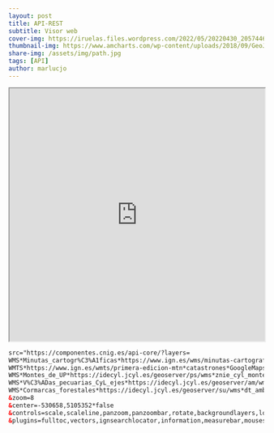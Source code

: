 ```yaml
---
layout: post
title: API-REST
subtitle: Visor web
cover-img: https://iruelas.files.wordpress.com/2022/05/20220430_2057446536397396045096960.jpg
thumbnail-img: https://www.amcharts.com/wp-content/uploads/2018/09/GeoJSON.png
share-img: /assets/img/path.jpg
tags: [API]
author: marlucjo
---
```

   
     
<!-- El visualizador crea la capa y realiza el centrado usando la URL del parámetro src del iframe -->
<iframe 
  id="CapaRaster" 
  title="CapaRaster" 
  width="100%" 
  height="500"
   src="https://componentes.cnig.es/api-core/?layers=WMS*Minutas_cartogr%C3%A1ficas*https://www.ign.es/wms/minutas-cartograficas*Minutas*true*false**1.3.0*true*true*false,WMTS*https://www.ign.es/wmts/primera-edicion-mtn*catastrones*GoogleMapsCompatible*WMTSMapaRaster*true*image/jpeg*true*true*false,WMS*Montes_de_UP*https://idecyl.jcyl.es/geoserver/ps/wms*znie_cyl_montes_mup*true*false*1.3.0*true*true*true,WMS*V%C3%ADas_pecuarias_CyL_ejes*https://idecyl.jcyl.es/geoserver/am/wms*znie_cyl_vvpp_ejes*true*false*1.3.0*true*true*true,WMS*Cormarcas_forestales*https://idecyl.jcyl.es/geoserver/su/wms*dt_amb_cyl_comarca*true*false*1.3.0*true*true*true&zoom=8&center=-530658,5105352*false&controls=scale,scaleline,panzoom,panzoombar,rotate,backgroundlayers,location&plugins=fulltoc,vectors,ignsearchlocator,information,measurebar,mousesrs,popup,sharemap">
</iframe>

``` html
src="https://componentes.cnig.es/api-core/?layers=
WMS*Minutas_cartogr%C3%A1ficas*https://www.ign.es/wms/minutas-cartograficas*Minutas*true*false**1.3.0*true*true*false,
WMTS*https://www.ign.es/wmts/primera-edicion-mtn*catastrones*GoogleMapsCompatible*WMTSMapaRaster*true*image/jpeg*true*true*false,
WMS*Montes_de_UP*https://idecyl.jcyl.es/geoserver/ps/wms*znie_cyl_montes_mup*true*false*1.3.0*true*true*true,
WMS*V%C3%ADas_pecuarias_CyL_ejes*https://idecyl.jcyl.es/geoserver/am/wms*znie_cyl_vvpp_ejes*true*false*1.3.0*true*true*true,
WMS*Cormarcas_forestales*https://idecyl.jcyl.es/geoserver/su/wms*dt_amb_cyl_comarca*true*false*1.3.0*true*true*true
&zoom=8
&center=-530658,5105352*false
&controls=scale,scaleline,panzoom,panzoombar,rotate,backgroundlayers,location
&plugins=fulltoc,vectors,ignsearchlocator,information,measurebar,mousesrs,popup,sharemap">
```
